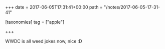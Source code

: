 +++
date = 2017-06-05T17:31:41+00:00
path = "/notes/2017-06-05-17-31-41"

[taxonomies]
tag = ["apple"]

+++

<p>WWDC is all weed jokes now, nice :D</p>